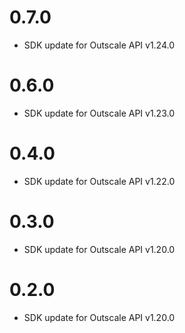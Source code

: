 # 0.7.0

 - SDK update for Outscale API v1.24.0

# 0.6.0

 - SDK update for Outscale API v1.23.0

# 0.4.0

 - SDK update for Outscale API v1.22.0

# 0.3.0

 - SDK update for Outscale API v1.20.0

# 0.2.0

 - SDK update for Outscale API v1.20.0
